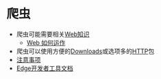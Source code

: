 # 爬虫
- 爬虫可能需要相关[Web知识](https://developer.mozilla.org/zh-CN/)
	- [Web 如何运作](https://developer.mozilla.org/zh-CN/docs/Learn/Getting_started_with_the_web/How_the_Web_works)
- 爬虫可以使用方便的[Downloads](../packages/downloads.md)或选项多的[HTTP](../packages/http.md)包
- [注意事项](spider_notice.md)
- [Edge开发者工具文档](https://docs.microsoft.com/zh-cn/microsoft-edge/devtools-guide-chromium/network/)

